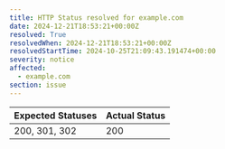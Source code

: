 ```yaml
---
title: HTTP Status resolved for example.com
date: 2024-12-21T18:53:21+00:00Z
resolved: True
resolvedWhen: 2024-12-21T18:53:21+00:00Z
resolvedStartTime: 2024-10-25T21:09:43.191474+00:00
severity: notice
affected:
  - example.com
section: issue
---
```


| Expected Statuses | Actual Status  |
|-------------------|----------------|
| 200, 301, 302 | 200 |
